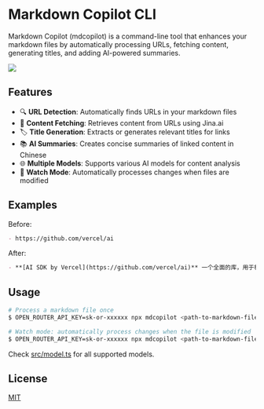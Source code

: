 # Markdown Copilot CLI

Markdown Copilot (mdcopilot) is a command-line tool that enhances your markdown files by automatically processing URLs, fetching content, generating titles, and adding AI-powered summaries.

![](https://cdn.jsdelivr.net/gh/sorrycc-bot/images@main/uPic/mdcopilot.gif)

## Features

- 🔍 **URL Detection**: Automatically finds URLs in your markdown files
- 📝 **Content Fetching**: Retrieves content from URLs using Jina.ai
- 🏷️ **Title Generation**: Extracts or generates relevant titles for links
- 📚 **AI Summaries**: Creates concise summaries of linked content in Chinese
- 🌐 **Multiple Models**: Supports various AI models for content analysis
- 👀 **Watch Mode**: Automatically processes changes when files are modified

## Examples

Before:

```markdown
- https://github.com/vercel/ai
```

After:

```markdown
- **[AI SDK by Vercel](https://github.com/vercel/ai)** 一个全面的库，用于构建 AI 驱动的应用程序，支持各种 LLM 提供商、流式响应以及一套开发者工具。
```

## Usage

```bash
# Process a markdown file once
$ OPEN_ROUTER_API_KEY=sk-or-xxxxxx npx mdcopilot <path-to-markdown-file> --model=OpenRouter/openai/gpt-4o-2024-11-20

# Watch mode: automatically process changes when the file is modified
$ OPEN_ROUTER_API_KEY=sk-or-xxxxxx npx mdcopilot <path-to-markdown-file> --watch --model=OpenRouter/anthropic/claude-3.5-sonnet
```

Check [src/model.ts](src/summarizer/model.ts) for all supported models.

## License

[MIT](./LICENSE)
